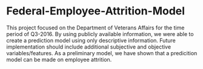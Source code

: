 # Federal-Employee-Attrition-Model
This project focused on the Department of Veterans Affairs for the time period of Q3-2016.
By using publicly available information, we were able to create a prediction model using only descriptive information.
Future implementation should include additional subjective and objective variables/features.
As a preliminary model, we have shown that a predicition model can be made on employee attrition.
